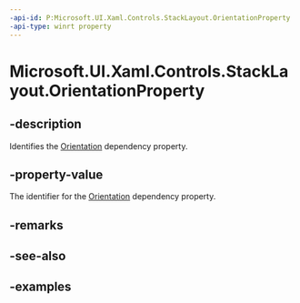 ```yaml
---
-api-id: P:Microsoft.UI.Xaml.Controls.StackLayout.OrientationProperty
-api-type: winrt property
---
```


# Microsoft.UI.Xaml.Controls.StackLayout.OrientationProperty

<!--
public static Windows.UI.Xaml.DependencyProperty OrientationProperty { get; }
-->


## -description

Identifies the [Orientation](stacklayout_orientation.md) dependency property.

## -property-value

The identifier for the [Orientation](stacklayout_orientation.md) dependency property.

## -remarks

## -see-also

## -examples



